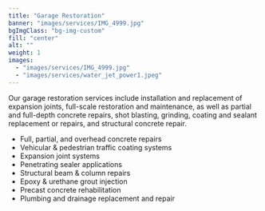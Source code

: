 ```yaml
---
title: "Garage Restoration"
banner: "images/services/IMG_4999.jpg"
bgImgClass: "bg-img-custom"
fill: "center"
alt: ""
weight: 1
images:
  - "images/services/IMG_4999.jpg"
  - "images/services/water_jet_power1.jpeg"
---
```


Our garage restoration services include installation and replacement of expansion joints, full-scale restoration and maintenance, as well as partial and full-depth concrete repairs, shot blasting, grinding, coating and sealant replacement or repairs, and structural concrete repair.

- Full, partial, and overhead concrete repairs
- Vehicular & pedestrian traffic coating systems
- Expansion joint systems
- Penetrating sealer applications
- Structural beam & column repairs
- Epoxy & urethane grout injection
- Precast concrete rehabilitation
- Plumbing and drainage replacement and repair
